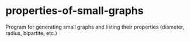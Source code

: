 # properties-of-small-graphs
Program for generating small graphs and listing their properties (diameter, radius, bipartite, etc.)
